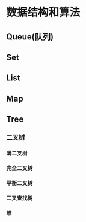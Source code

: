 # 数据结构和算法

## Queue(队列)

## Set

## List

## Map

## Tree

### 二叉树
#### 满二叉树
#### 完全二叉树
#### 平衡二叉树
#### 二叉查找树
#### 堆